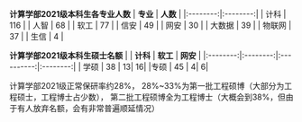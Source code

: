 **计算学部2021级本科生各专业人数**
| **专业** | **人数** | 
|:--------:|:--------:|
| 计科 | 116 | 
| 人智 | 68 |
| 软工 | 77 |
| 信安 | 49 |
| 网安 | 30 | 
| 大数据 | 39 | 
| 物联网 | 37 | 
| 生信 | 4  | 


**计算学部2021级本科生硕士名额**
| | **计科** | **软工** | **网安** |
|:--------:|:--------:|:----------:|:--------:|
| 学硕 | 38 | 13| 16|
|专硕 | 45 | 4| 6|

计算学部2021级正常保研率约28%，
28%~33%为第一批工程硕博（大部分为工程硕士，工程博士占少数），
第二批工程硕博全为工程博士（大概会到38%，但由于有人放弃名额，会有非常普遍顺延情况）
